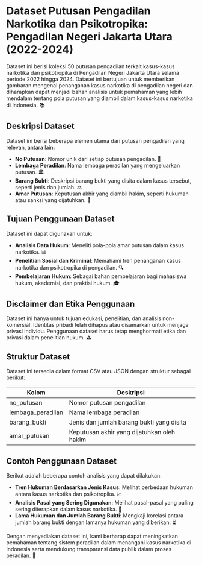# Dataset Putusan Pengadilan Narkotika dan Psikotropika: Pengadilan Negeri Jakarta Utara (2022-2024)

Dataset ini berisi koleksi 50 putusan pengadilan terkait kasus-kasus narkotika dan psikotropika di Pengadilan Negeri Jakarta Utara selama periode 2022 hingga 2024. Dataset ini bertujuan untuk memberikan gambaran mengenai penanganan kasus narkotika di pengadilan negeri dan diharapkan dapat menjadi bahan analisis untuk pemahaman yang lebih mendalam tentang pola putusan yang diambil dalam kasus-kasus narkotika di Indonesia. 📚

## Deskripsi Dataset

Dataset ini berisi beberapa elemen utama dari putusan pengadilan yang relevan, antara lain:

- **No Putusan**: Nomor unik dari setiap putusan pengadilan. 🔢
- **Lembaga Peradilan**: Nama lembaga peradilan yang mengeluarkan putusan. 🏛️
- **Barang Bukti**: Deskripsi barang bukti yang disita dalam kasus tersebut, seperti jenis dan jumlah. ⚖️
- **Amar Putusan**: Keputusan akhir yang diambil hakim, seperti hukuman atau sanksi yang dijatuhkan. 📜

## Tujuan Penggunaan Dataset

Dataset ini dapat digunakan untuk:

- **Analisis Data Hukum**: Meneliti pola-pola amar putusan dalam kasus narkotika. 📊
- **Penelitian Sosial dan Kriminal**: Memahami tren penanganan kasus narkotika dan psikotropika di pengadilan. 🔍
- **Pembelajaran Hukum**: Sebagai bahan pembelajaran bagi mahasiswa hukum, akademisi, dan praktisi hukum. 🎓

## Disclaimer dan Etika Penggunaan

Dataset ini hanya untuk tujuan edukasi, penelitian, dan analisis non-komersial. Identitas pribadi telah dihapus atau disamarkan untuk menjaga privasi individu. Penggunaan dataset harus tetap menghormati etika dan privasi dalam penelitian hukum. ⚠️

## Struktur Dataset

Dataset ini tersedia dalam format CSV atau JSON dengan struktur sebagai berikut:

| Kolom              | Deskripsi                                                    |
|--------------------|-------------------------------------------------------------|
| no_putusan         | Nomor putusan pengadilan                                    |
| lembaga_peradilan   | Nama lembaga peradilan                                      |
| barang_bukti       | Jenis dan jumlah barang bukti yang disita                   |
| amar_putusan       | Keputusan akhir yang dijatuhkan oleh hakim                  |

## Contoh Penggunaan Dataset

Berikut adalah beberapa contoh analisis yang dapat dilakukan:

- **Tren Hukuman Berdasarkan Jenis Kasus**: Melihat perbedaan hukuman antara kasus narkotika dan psikotropika. 📈
- **Analisis Pasal yang Sering Digunakan**: Melihat pasal-pasal yang paling sering diterapkan dalam kasus narkotika. 📑
- **Lama Hukuman dan Jumlah Barang Bukti**: Mengkaji korelasi antara jumlah barang bukti dengan lamanya hukuman yang diberikan. ⏳

Dengan menyediakan dataset ini, kami berharap dapat meningkatkan pemahaman tentang sistem peradilan dalam menangani kasus narkotika di Indonesia serta mendukung transparansi data publik dalam proses peradilan. 🙌
